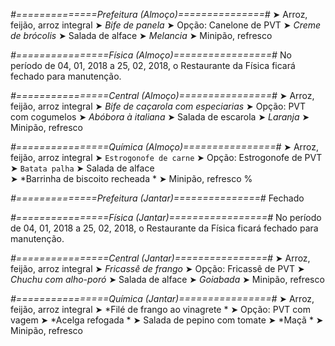 
*#==============Prefeitura (Almoço)===============#*
➤ Arroz, feijão, arroz integral
➤ *Bife de panela*
➤ Opção: Canelone de PVT
➤ *Creme de brócolis*
➤ Salada de alface
➤ *Melancia*
➤ Minipão, refresco

*#================Física (Almoço)=================#*
No período de 04, 01, 2018 a 25, 02, 2018, o Restaurante da Física ficará fechado para manutenção.

*#================Central (Almoço)================#*
➤ Arroz, feijão, arroz integral
➤ *Bife de caçarola com especiarias*
➤ Opção: PVT com cogumelos
➤ *Abóbora à italiana*
➤ Salada de escarola
➤ *Laranja*
➤ Minipão, refresco

*#================Química (Almoço)================#*
➤ Arroz, feijão, arroz integral
➤ `Estrogonofe de carne`
➤ Opção: Estrogonofe de PVT 
➤ `Batata palha`
➤ Salada de alface  
➤ *Barrinha de biscoito recheada   *
➤ Minipão, refresco
%

*#==============Prefeitura (Jantar)===============#*
Fechado

*#================Física (Jantar)=================#*
No período de 04, 01, 2018 a 25, 02, 2018, o Restaurante da Física ficará fechado para manutenção.

*#================Central (Jantar)================#*
➤ Arroz, feijão, arroz integral
➤ *Fricassê de frango*
➤ Opção: Fricassê de PVT
➤ *Chuchu com alho-poró*
➤ Salada de alface
➤ *Goiabada*
➤ Minipão, refresco

*#================Química (Jantar)================#*
➤ Arroz, feijão, arroz integral
➤ *Filé de frango ao vinagrete *
➤ Opção: PVT com vagem 
➤ *Acelga refogada *
➤ Salada de pepino com tomate
➤ *Maçã *
➤ Minipão, refresco

